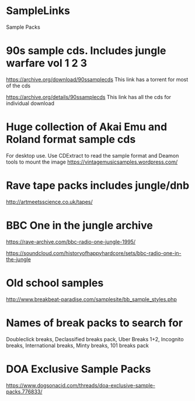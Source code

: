 # SampleLinks
Sample Packs

# 90s sample cds. Includes jungle warfare vol 1 2 3
https://archive.org/download/90ssamplecds This link has a torrent for most of the cds

https://archive.org/details/90ssamplecds This link has all the cds for individual download

# Huge collection of Akai Emu and Roland format sample cds
For desktop use. Use CDExtract to read the sample format and Deamon tools to mount the image
https://vintagemusicsamples.wordpress.com/

# Rave tape packs includes jungle/dnb
http://artmeetsscience.co.uk/tapes/

# BBC One in the jungle archive
https://rave-archive.com/bbc-radio-one-jungle-1995/

https://soundcloud.com/historyofhappyhardcore/sets/bbc-radio-one-in-the-jungle

# Old school samples
http://www.breakbeat-paradise.com/samplesite/bb_sample_styles.php

# Names of break packs to search for
Doubleclick breaks, Declassified breaks pack, Uber Breaks 1+2, Incognito breaks, International breaks, Minty breaks, 101 breaks pack

# DOA Exclusive Sample Packs 
https://www.dogsonacid.com/threads/doa-exclusive-sample-packs.776833/

